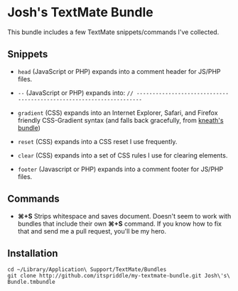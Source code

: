 # Josh's TextMate Bundle

This bundle includes a few TextMate snippets/commands I've collected.


## Snippets

* `head` (JavaScript or PHP) expands into a comment header for JS/PHP files.

* `--` (JavaScript or PHP) expands into:
  `// --------------------------------------------------------------------`

* `gradient` (CSS) expands into an Internet Explorer, Safari, and Firefox
   friendly CSS-Gradient syntax (and falls back gracefully, from
   [kneath's bundle](http://github.com/kneath/textmate-snippets/))

* `reset` (CSS) expands into a CSS reset I use frequently.

* `clear` (CSS) expands into a set of CSS rules I use for clearing elements.

* `footer` (Javascript or PHP) expands into a comment footer for JS/PHP files.

## Commands

* **&#8984;+S** Strips whitespace and saves document. Doesn't seem to work
  with bundles that include their own **&#8984;+S** command. If you know how
  to fix that and send me a pull request, you'll be my hero.


## Installation

    cd ~/Library/Application\ Support/TextMate/Bundles
    git clone http://github.com/itspriddle/my-textmate-bundle.git Josh\'s\ Bundle.tmbundle


